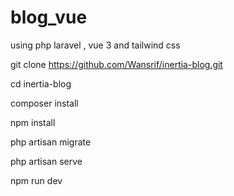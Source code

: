 # blog_vue
using php laravel , vue 3 and tailwind css


git clone https://github.com/Wansrif/inertia-blog.git

cd inertia-blog

composer install

npm install

php artisan migrate

php artisan serve

npm run dev

